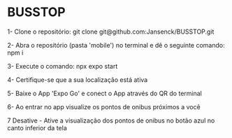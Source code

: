 # BUSSTOP

<p>1- Clone o repositório: git clone git@github.com:Jansenck/BUSSTOP.git</p>
<p>2- Abra o repositório (pasta  'mobile') no terminal e dê o seguinte comando: npm i</p>
<p>3- Execute o comando: npx expo start</p>
<p>4- Certifique-se que a sua localização está ativa</p>
<p>5- Baixe o App 'Expo Go' e conect o App através do QR do terminal</p>
<p>6- Ao entrar no app visualize os pontos de onibus próximos a você</p>
<p>7 Desative - Ative a visualização dos pontos de onibus no botão azul no canto inferior da tela</p>
